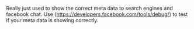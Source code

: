 Really just used to show the correct meta data to search engines and facebook chat.
Use (https://developers.facebook.com/tools/debug/) to test if your meta data is showing correctly.